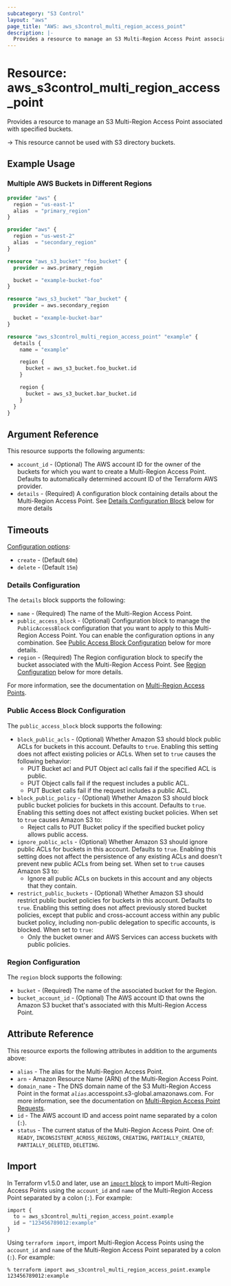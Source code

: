 ```yaml
---
subcategory: "S3 Control"
layout: "aws"
page_title: "AWS: aws_s3control_multi_region_access_point"
description: |-
  Provides a resource to manage an S3 Multi-Region Access Point associated with specified buckets.
---
```


# Resource: aws_s3control_multi_region_access_point

Provides a resource to manage an S3 Multi-Region Access Point associated with specified buckets.

-> This resource cannot be used with S3 directory buckets.

## Example Usage

### Multiple AWS Buckets in Different Regions

```terraform
provider "aws" {
  region = "us-east-1"
  alias  = "primary_region"
}

provider "aws" {
  region = "us-west-2"
  alias  = "secondary_region"
}

resource "aws_s3_bucket" "foo_bucket" {
  provider = aws.primary_region

  bucket = "example-bucket-foo"
}

resource "aws_s3_bucket" "bar_bucket" {
  provider = aws.secondary_region

  bucket = "example-bucket-bar"
}

resource "aws_s3control_multi_region_access_point" "example" {
  details {
    name = "example"

    region {
      bucket = aws_s3_bucket.foo_bucket.id
    }

    region {
      bucket = aws_s3_bucket.bar_bucket.id
    }
  }
}
```

## Argument Reference

This resource supports the following arguments:

* `account_id` - (Optional) The AWS account ID for the owner of the buckets for which you want to create a Multi-Region Access Point. Defaults to automatically determined account ID of the Terraform AWS provider.
* `details` - (Required) A configuration block containing details about the Multi-Region Access Point. See [Details Configuration Block](#details-configuration) below for more details

## Timeouts

[Configuration options](https://developer.hashicorp.com/terraform/language/resources/syntax#operation-timeouts):

* `create` - (Default `60m`)
* `delete` - (Default `15m`)

### Details Configuration

The `details` block supports the following:

* `name` - (Required) The name of the Multi-Region Access Point.
* `public_access_block` - (Optional) Configuration block to manage the `PublicAccessBlock` configuration that you want to apply to this Multi-Region Access Point. You can enable the configuration options in any combination. See [Public Access Block Configuration](#public-access-block-configuration) below for more details.
* `region` - (Required) The Region configuration block to specify the bucket associated with the Multi-Region Access Point. See [Region Configuration](#region-configuration) below for more details.

For more information, see the documentation on [Multi-Region Access Points](https://docs.aws.amazon.com/AmazonS3/latest/userguide/MultiRegionAccessPoints.html).

### Public Access Block Configuration

The `public_access_block` block supports the following:

* `block_public_acls` - (Optional) Whether Amazon S3 should block public ACLs for buckets in this account. Defaults to `true`. Enabling this setting does not affect existing policies or ACLs. When set to `true` causes the following behavior:
    * PUT Bucket acl and PUT Object acl calls fail if the specified ACL is public.
    * PUT Object calls fail if the request includes a public ACL.
    * PUT Bucket calls fail if the request includes a public ACL.
* `block_public_policy` - (Optional) Whether Amazon S3 should block public bucket policies for buckets in this account. Defaults to `true`. Enabling this setting does not affect existing bucket policies. When set to `true` causes Amazon S3 to:
    * Reject calls to PUT Bucket policy if the specified bucket policy allows public access.
* `ignore_public_acls` - (Optional) Whether Amazon S3 should ignore public ACLs for buckets in this account. Defaults to `true`. Enabling this setting does not affect the persistence of any existing ACLs and doesn't prevent new public ACLs from being set. When set to `true` causes Amazon S3 to:
    * Ignore all public ACLs on buckets in this account and any objects that they contain.
* `restrict_public_buckets` - (Optional) Whether Amazon S3 should restrict public bucket policies for buckets in this account. Defaults to `true`. Enabling this setting does not affect previously stored bucket policies, except that public and cross-account access within any public bucket policy, including non-public delegation to specific accounts, is blocked. When set to `true`:
    * Only the bucket owner and AWS Services can access buckets with public policies.

### Region Configuration

The `region` block supports the following:

* `bucket` - (Required) The name of the associated bucket for the Region.
* `bucket_account_id` - (Optional) The AWS account ID that owns the Amazon S3 bucket that's associated with this Multi-Region Access Point.

## Attribute Reference

This resource exports the following attributes in addition to the arguments above:

* `alias` - The alias for the Multi-Region Access Point.
* `arn` - Amazon Resource Name (ARN) of the Multi-Region Access Point.
* `domain_name` - The DNS domain name of the S3 Multi-Region Access Point in the format _`alias`_.accesspoint.s3-global.amazonaws.com. For more information, see the documentation on [Multi-Region Access Point Requests](https://docs.aws.amazon.com/AmazonS3/latest/userguide/MultiRegionAccessPointRequests.html).
* `id` - The AWS account ID and access point name separated by a colon (`:`).
* `status` - The current status of the Multi-Region Access Point. One of: `READY`, `INCONSISTENT_ACROSS_REGIONS`, `CREATING`, `PARTIALLY_CREATED`, `PARTIALLY_DELETED`, `DELETING`.

## Import

In Terraform v1.5.0 and later, use an [`import` block](https://developer.hashicorp.com/terraform/language/import) to import Multi-Region Access Points using the `account_id` and `name` of the Multi-Region Access Point separated by a colon (`:`). For example:

```terraform
import {
  to = aws_s3control_multi_region_access_point.example
  id = "123456789012:example"
}
```

Using `terraform import`, import Multi-Region Access Points using the `account_id` and `name` of the Multi-Region Access Point separated by a colon (`:`). For example:

```console
% terraform import aws_s3control_multi_region_access_point.example 123456789012:example
```
